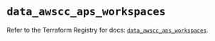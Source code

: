 # `data_awscc_aps_workspaces`

Refer to the Terraform Registry for docs: [`data_awscc_aps_workspaces`](https://registry.terraform.io/providers/hashicorp/awscc/0.70.0/docs/data-sources/aps_workspaces).
